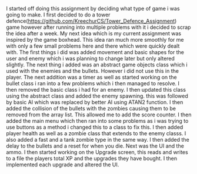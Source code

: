 I started off doing this assignment by deciding what type of game i was going to make.
I first decided to do a tower defence(https://github.com/KreechurCS/Tower_Defence_Assignment) game however after running into multiple problems with it
i decided to scrap the idea after a week. My next idea which is my current assignment was 
inspired by the game boxhead. This idea ran much more smoothly for me with only a few small
problems here and there which were quickly dealt with. The first things i did was added movement and basic shapes for the user and enemy which i was 
planning to change later but only altered slightly. The next thing i added was an abstract game objects class which
i used with the enemies and the bullets. However i did not use this in the player. The next addition was a timer as well as started working
on the bullet class i ran into a few problems which i then managed to resolve. I then removed the basic class i had for an enemy. I then
updated this class using the abstract class and added the enemy spawning. this was followed by basic AI which was replaced by better AI 
using ATAN2 function. I then added the collision of the bullets with the zombies causing them to be removed from the array list.
This allowed me to add the score counter. I then added the main menu which then ran into some problems as i was trying to use buttons as a method
i changed this to a class to fix this. I then added player health as well as a zombie class that extends to the enemy classs.
I also added a fast and a tank zombie type in the same way. I then added the delay to the bullets and a reset for when you die.
Next was the UI and the ammo. I then started working on the Upgrade screen, this reads and writes to a file the players total XP
and the upgrades they have bought. I then implemented each upgrade and altered the UI.